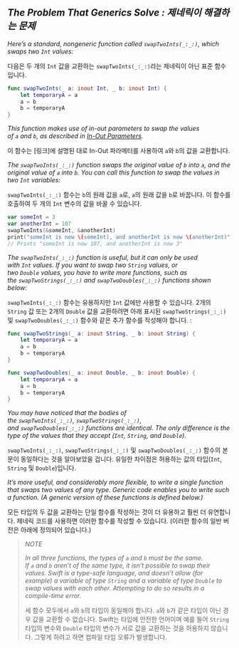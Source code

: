 ## *The Problem That Generics Solve : 제네릭이 해결하는 문제*

*Here’s a standard, nongeneric function called `swapTwoInts(_:_:)`, which swaps two `Int` values:*

다음은 두 개의 `Int` 값을 교환하는 `swapTwoInts(_:_:)`라는 제네릭이 아닌 표준 함수입니다.

```swift
func swapTwoInts(_ a: inout Int, _ b: inout Int) {
    let temporaryA = a
    a = b
    b = temporaryA
}
```

*This function makes use of in-out parameters to swap the values of `a` and `b`, as described in [In-Out Parameters](https://docs.swift.org/swift-book/LanguageGuide/Functions.html#ID173).*

이 함수는 [링크]에 설명된 대로 In-Out 파라메터를 사용하여 `a`와 `b`의 값을 교환합니다.

*The `swapTwoInts(_:_:)` function swaps the original value of `b` into `a`, and the original value of `a` into `b`. You can call this function to swap the values in two `Int` variables:*

`swapTwoInts(_:_:)` 함수는 `b`의 원래 값을 `a`로, `a`의 원래 값을 `b`로 바꿉니다. 이 함수를 호출하여 두 개의 `Int` 변수의 값을 바꿀 수 있습니다.

```swift
var someInt = 3
var anotherInt = 107
swapTwoInts(&someInt, &anotherInt)
print("someInt is now \(someInt), and anotherInt is now \(anotherInt)")
// Prints "someInt is now 107, and anotherInt is now 3"
```

*The `swapTwoInts(_:_:)` function is useful, but it can only be used with `Int` values. If you want to swap two `String` values, or two `Double` values, you have to write more functions, such as the `swapTwoStrings(_:_:)` and `swapTwoDoubles(_:_:)` functions shown below:*

`swapTwoInts(_:_:)` 함수는 유용하지만 `Int` 값에만 사용할 수 있습니다. 2개의 `String` 값 또는 2개의 `Double` 값을 교환하려면 아래 표시된 `swapTwoStrings(_:_:)` 및 `swapTwoDoubles(_:_:)` 함수와 같은 추가 함수를 작성해야 합니다. :

```swift
func swapTwoStrings(_ a: inout String, _ b: inout String) {
    let temporaryA = a
    a = b
    b = temporaryA
}

func swapTwoDoubles(_ a: inout Double, _ b: inout Double) {
    let temporaryA = a
    a = b
    b = temporaryA
}
```

*You may have noticed that the bodies of the `swapTwoInts(_:_:)`, `swapTwoStrings(_:_:)`, and `swapTwoDoubles(_:_:)` functions are identical. The only difference is the type of the values that they accept (`Int`, `String`, and `Double`).*

`swapTwoInts(_:_:)`, `swapTwoStrings(_:_:)` 및 `swapTwoDoubles(_:_:)` 함수의 본문이 동일하다는 것을 알아보았을 겁니다. 유일한 차이점은 허용하는 값의 타입(`Int`, `String` 및 `Double`)입니다.

*It’s more useful, and considerably more flexible, to write a single function that swaps two values of any type. Generic code enables you to write such a function. (A generic version of these functions is defined below.)*

모든 타입의 두 값을 교환하는 단일 함수를 작성하는 것이 더 유용하고 훨씬 더 유연합니다. 제네릭 코드를 사용하면 이러한 함수를 작성할 수 있습니다. (이러한 함수의 일반 버전은 아래에 정의되어 있습니다.)

> *NOTE*
> 
> *In all three functions, the types of `a` and `b` must be the same. If `a` and `b` aren’t of the same type, it isn’t possible to swap their values. Swift is a type-safe language, and doesn’t allow (for example) a variable of type `String` and a variable of type `Double` to swap values with each other. Attempting to do so results in a compile-time error.*
> 
> 세 함수 모두에서 `a`와 `b`의 타입이 동일해야 합니다. `a`와 `b`가 같은 타입이 아닌 경우 값을 교환할 수 없습니다. Swift는 타입에 안전한 언어이며 예를 들어 `String` 타입의 변수와 `Double` 타입의 변수가 서로 값을 교환하는 것을 허용하지 않습니다. 그렇게 하려고 하면 컴파일 타임 오류가 발생합니다.
